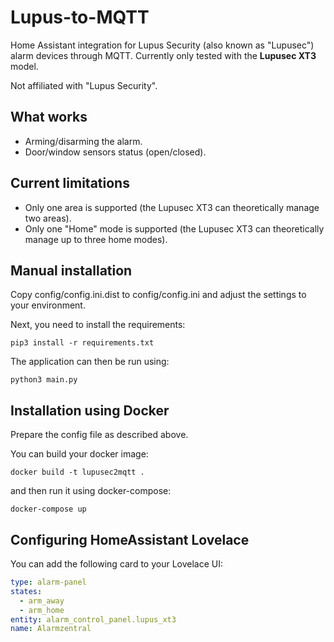 # Lupus-to-MQTT

Home Assistant integration for Lupus Security (also known as "Lupusec") alarm devices through MQTT.
Currently only tested with the **Lupusec XT3** model.

Not affiliated with "Lupus Security".

## What works

* Arming/disarming the alarm.
* Door/window sensors status (open/closed).

## Current limitations

* Only one area is supported (the Lupusec XT3 can theoretically manage two areas).
* Only one "Home" mode is supported (the Lupusec XT3 can theoretically manage up to three home modes).

## Manual installation

Copy config/config.ini.dist to config/config.ini and adjust the settings to your environment.

Next, you need to install the requirements:

```shell
pip3 install -r requirements.txt
```

The application can then be run using:

```shell
python3 main.py
```
## Installation using Docker

Prepare the config file as described above.

You can build your docker image:
```shell
docker build -t lupusec2mqtt .
```

and then run it using docker-compose:

```shell
docker-compose up
```

## Configuring HomeAssistant Lovelace

You can add the following card to your Lovelace UI:

```yaml
type: alarm-panel
states:
  - arm_away
  - arm_home
entity: alarm_control_panel.lupus_xt3
name: Alarmzentral
``` 
